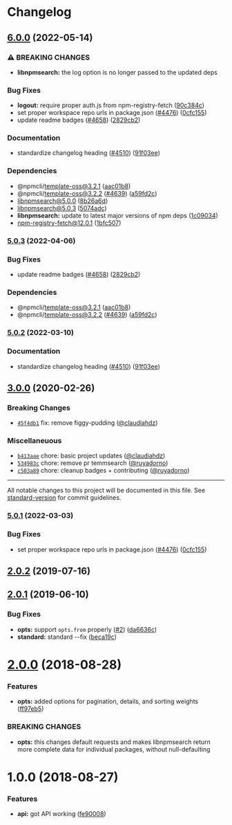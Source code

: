 # Changelog

## [6.0.0](https://github.com/sthagen/npm-cli/compare/libnpmsearch-v5.0.3...libnpmsearch-v6.0.0) (2022-05-14)


### ⚠ BREAKING CHANGES

* **libnpmsearch:** the log option is no longer passed to the updated deps

### Bug Fixes

* **logout:** require proper auth.js from npm-registry-fetch ([90c384c](https://github.com/sthagen/npm-cli/commit/90c384ccccac32c80c481a04c438cbcbea82539c))
* set proper workspace repo urls in package.json ([#4476](https://github.com/sthagen/npm-cli/issues/4476)) ([0cfc155](https://github.com/sthagen/npm-cli/commit/0cfc155db5f11ce23419e440111d99a63bf39754))
* update readme badges ([#4658](https://github.com/sthagen/npm-cli/issues/4658)) ([2829cb2](https://github.com/sthagen/npm-cli/commit/2829cb28a432b5ff7beeeb3bf3e7e2e174c1121d))


### Documentation

* standardize changelog heading ([#4510](https://github.com/sthagen/npm-cli/issues/4510)) ([91f03ee](https://github.com/sthagen/npm-cli/commit/91f03ee618bc635f9cfbded735fe98bbfa9d643f))


### Dependencies

* @npmcli/template-oss@3.2.1 ([aac01b8](https://github.com/sthagen/npm-cli/commit/aac01b89caf6336a2eb34d696296303cdadd5c08))
* @npmcli/template-oss@3.2.2 ([#4639](https://github.com/sthagen/npm-cli/issues/4639)) ([a59fd2c](https://github.com/sthagen/npm-cli/commit/a59fd2cb863245fce56f96c90ac854e62c5c4d6f))
* libnpmsearch@5.0.0 ([8b26a6d](https://github.com/sthagen/npm-cli/commit/8b26a6db13c37a6f0df86c54ca859ad2f9627825))
* libnpmsearch@5.0.3 ([5074adc](https://github.com/sthagen/npm-cli/commit/5074adc5e17d1b0ec753cde3b7efd96c2fc7c4a3))
* **libnpmsearch:** update to latest major versions of npm deps ([1c09034](https://github.com/sthagen/npm-cli/commit/1c09034d41db3a7dc622a2ec56e303aa63980d7b))
* npm-registry-fetch@12.0.1 ([1bfc507](https://github.com/sthagen/npm-cli/commit/1bfc507f2a5afa02f04d4dea2fc6d151d4fef3ac))

### [5.0.3](https://github.com/npm/cli/compare/libnpmsearch-v5.0.2...libnpmsearch-v5.0.3) (2022-04-06)


### Bug Fixes

* update readme badges ([#4658](https://github.com/npm/cli/issues/4658)) ([2829cb2](https://github.com/npm/cli/commit/2829cb28a432b5ff7beeeb3bf3e7e2e174c1121d))


### Dependencies

* @npmcli/template-oss@3.2.1 ([aac01b8](https://github.com/npm/cli/commit/aac01b89caf6336a2eb34d696296303cdadd5c08))
* @npmcli/template-oss@3.2.2 ([#4639](https://github.com/npm/cli/issues/4639)) ([a59fd2c](https://github.com/npm/cli/commit/a59fd2cb863245fce56f96c90ac854e62c5c4d6f))

### [5.0.2](https://www.github.com/npm/cli/compare/libnpmsearch-v5.0.1...libnpmsearch-v5.0.2) (2022-03-10)


### Documentation

* standardize changelog heading ([#4510](https://www.github.com/npm/cli/issues/4510)) ([91f03ee](https://www.github.com/npm/cli/commit/91f03ee618bc635f9cfbded735fe98bbfa9d643f))

## [3.0.0](https://github.com/npm/libnpmhook/compare/v2.0.2...v3.0.0) (2020-02-26)

### Breaking Changes

* [`45f4db1`](https://github.com/npm/libnpmsearch/commit/45f4db1) fix: remove figgy-pudding ([@claudiahdz](https://github.com/claudiahdz))

### Miscellaneuous

* [`b413aae`](https://github.com/npm/libnpmsearch/commit/b413aae) chore: basic project updates ([@claudiahdz](https://github.com/claudiahdz))
* [`534983c`](https://github.com/npm/libnpmsearch/commit/534983c) chore: remove pr temmsearch ([@ruyadorno](https://github.com/ruyadorno))
* [`c503a89`](https://github.com/npm/libnpmsearch/commit/c503a89) chore: cleanup badges + contributing ([@ruyadorno](https://github.com/ruyadorno))

---

All notable changes to this project will be documented in this file. See [standard-version](https://github.com/conventional-changelog/standard-version) for commit guidelines.

<a name="2.0.2"></a>
### [5.0.1](https://www.github.com/npm/cli/compare/libnpmsearch-vlibnpmsearch@5.0.0...libnpmsearch-v5.0.1) (2022-03-03)


### Bug Fixes

* set proper workspace repo urls in package.json ([#4476](https://www.github.com/npm/cli/issues/4476)) ([0cfc155](https://www.github.com/npm/cli/commit/0cfc155db5f11ce23419e440111d99a63bf39754))

## [2.0.2](https://github.com/npm/libnpmsearch/compare/v2.0.1...v2.0.2) (2019-07-16)



<a name="2.0.1"></a>
## [2.0.1](https://github.com/npm/libnpmsearch/compare/v2.0.0...v2.0.1) (2019-06-10)


### Bug Fixes

* **opts:** support `opts.from` properly ([#2](https://github.com/npm/libnpmsearch/issues/2)) ([da6636c](https://github.com/npm/libnpmsearch/commit/da6636c))
* **standard:** standard --fix ([beca19c](https://github.com/npm/libnpmsearch/commit/beca19c))



<a name="2.0.0"></a>
# [2.0.0](https://github.com/npm/libnpmsearch/compare/v1.0.0...v2.0.0) (2018-08-28)


### Features

* **opts:** added options for pagination, details, and sorting weights ([ff97eb5](https://github.com/npm/libnpmsearch/commit/ff97eb5))


### BREAKING CHANGES

* **opts:** this changes default requests and makes libnpmsearch return more complete data for individual packages, without null-defaulting



<a name="1.0.0"></a>
# 1.0.0 (2018-08-27)


### Features

* **api:** got API working ([fe90008](https://github.com/npm/libnpmsearch/commit/fe90008))
